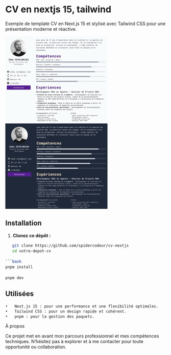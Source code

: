 # CV en nextjs 15, tailwind

Exemple de template CV en Next.js 15 et stylisé avec Tailwind CSS pour une présentation moderne et réactive.

![Aperçu du CV ](/public/images/thumbnail.jpeg)
![Aperçu du CV ](/public/images/thumbnail_2.jpeg)

## Installation

1. **Clonez ce dépôt :**

````bash
   git clone https://github.com/spidercodeur/cv-nextjs
   cd votre-depot-cv

```bash
pnpm install

pnpm dev

````

## Utilisées

    •	Next.js 15 : pour une performance et une flexibilité optimales.
    •	Tailwind CSS : pour un design rapide et cohérent.
    •	pnpm : pour la gestion des paquets.

À propos

Ce projet met en avant mon parcours professionnel et mes compétences techniques. N’hésitez pas à explorer et à me contacter pour toute opportunité ou collaboration.
